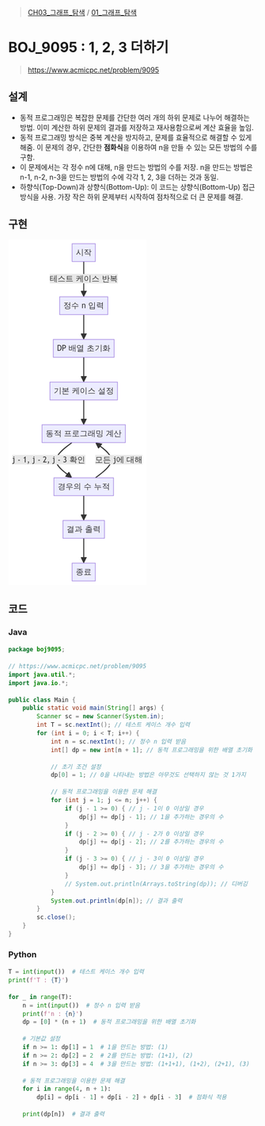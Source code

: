 > [CH03_그래프_탐색](../) / [01_그래프_탐색](./)

# BOJ_9095 : 1, 2, 3 더하기
> https://www.acmicpc.net/problem/9095

## 설계
- 동적 프로그래밍은 복잡한 문제를 간단한 여러 개의 하위 문제로 나누어 해결하는 방법. 이미 계산한 하위 문제의 결과를 저장하고 재사용함으로써 계산 효율을 높임.
- 동적 프로그래밍 방식은 중복 계산을 방지하고, 문제를 효율적으로 해결할 수 있게 해줌. 이 문제의 경우, 간단한 **점화식**을 이용하여 n을 만들 수 있는 모든 방법의 수를 구함.
- 이 문제에서는 각 정수 n에 대해, n을 만드는 방법의 수를 저장. n을 만드는 방법은 n-1, n-2, n-3을 만드는 방법의 수에 각각 1, 2, 3을 더하는 것과 동일.
- 하향식(Top-Down)과 상향식(Bottom-Up): 이 코드는 상향식(Bottom-Up) 접근 방식을 사용. 가장 작은 하위 문제부터 시작하여 점차적으로 더 큰 문제를 해결.

## 구현
![BOJ_9095](./BOJ_9095.png)

## 코드
### Java
```java
package boj9095;

// https://www.acmicpc.net/problem/9095
import java.util.*;
import java.io.*;

public class Main {
    public static void main(String[] args) {
        Scanner sc = new Scanner(System.in);
        int T = sc.nextInt(); // 테스트 케이스 개수 입력
        for (int i = 0; i < T; i++) {
            int n = sc.nextInt(); // 정수 n 입력 받음
            int[] dp = new int[n + 1]; // 동적 프로그래밍을 위한 배열 초기화

            // 초기 조건 설정
            dp[0] = 1; // 0을 나타내는 방법은 아무것도 선택하지 않는 것 1가지

            // 동적 프로그래밍을 이용한 문제 해결
            for (int j = 1; j <= n; j++) {
                if (j - 1 >= 0) { // j - 1이 0 이상일 경우
                    dp[j] += dp[j - 1]; // 1을 추가하는 경우의 수
                }
                if (j - 2 >= 0) { // j - 2가 0 이상일 경우
                    dp[j] += dp[j - 2]; // 2를 추가하는 경우의 수
                }
                if (j - 3 >= 0) { // j - 3이 0 이상일 경우
                    dp[j] += dp[j - 3]; // 3을 추가하는 경우의 수
                }
                // System.out.println(Arrays.toString(dp)); // 디버깅
            }
            System.out.println(dp[n]); // 결과 출력
        }
        sc.close();
    }
}
```

### Python
```python
T = int(input())  # 테스트 케이스 개수 입력
print(f'T : {T}')

for _ in range(T):
    n = int(input())  # 정수 n 입력 받음
    print(f'n : {n}')
    dp = [0] * (n + 1)  # 동적 프로그래밍을 위한 배열 초기화

    # 기본값 설정
    if n >= 1: dp[1] = 1  # 1을 만드는 방법: (1)
    if n >= 2: dp[2] = 2  # 2를 만드는 방법: (1+1), (2)
    if n >= 3: dp[3] = 4  # 3을 만드는 방법: (1+1+1), (1+2), (2+1), (3)

    # 동적 프로그래밍을 이용한 문제 해결
    for i in range(4, n + 1):
        dp[i] = dp[i - 1] + dp[i - 2] + dp[i - 3]  # 점화식 적용

    print(dp[n])  # 결과 출력
```